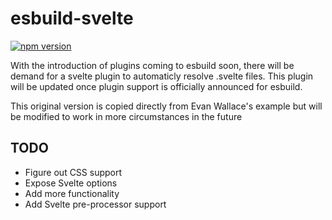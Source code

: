 # esbuild-svelte

[![npm version](https://badge.fury.io/js/esbuild-svelte.svg)](https://badge.fury.io/js/esbuild-svelte)

With the introduction of plugins coming to esbuild soon, there will be demand for a svelte plugin to automaticly resolve .svelte files. This plugin will be updated once plugin support is officially announced for esbuild. 

This original version is copied directly from Evan Wallace's example but will be modified to work in more circumstances in the future

## TODO
- Figure out CSS support
- Expose Svelte options
- Add more functionality
- Add Svelte pre-processor support